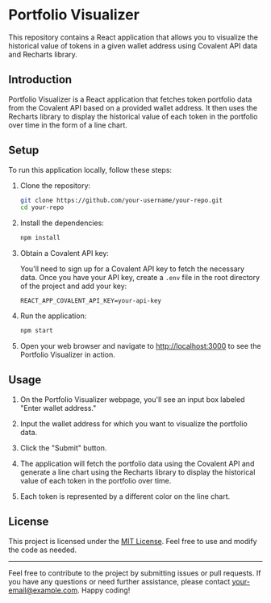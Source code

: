 # Portfolio Visualizer

This repository contains a React application that allows you to visualize the historical value of tokens in a given wallet address using Covalent API data and Recharts library.


## Introduction

Portfolio Visualizer is a React application that fetches token portfolio data from the Covalent API based on a provided wallet address. It then uses the Recharts library to display the historical value of each token in the portfolio over time in the form of a line chart.

## Setup

To run this application locally, follow these steps:

1. Clone the repository:

   ```bash
   git clone https://github.com/your-username/your-repo.git
   cd your-repo
   ```

2. Install the dependencies:

   ```bash
   npm install
   ```

3. Obtain a Covalent API key:
   
   You'll need to sign up for a Covalent API key to fetch the necessary data. Once you have your API key, create a `.env` file in the root directory of the project and add your key:

   ```
   REACT_APP_COVALENT_API_KEY=your-api-key
   ```

4. Run the application:

   ```bash
   npm start
   ```

5. Open your web browser and navigate to [http://localhost:3000](http://localhost:3000) to see the Portfolio Visualizer in action.

## Usage

1. On the Portfolio Visualizer webpage, you'll see an input box labeled "Enter wallet address." 

2. Input the wallet address for which you want to visualize the portfolio data.

3. Click the "Submit" button.

4. The application will fetch the portfolio data using the Covalent API and generate a line chart using the Recharts library to display the historical value of each token in the portfolio over time.

5. Each token is represented by a different color on the line chart.

## License

This project is licensed under the [MIT License](LICENSE). Feel free to use and modify the code as needed.

---

Feel free to contribute to the project by submitting issues or pull requests. If you have any questions or need further assistance, please contact [your-email@example.com](mailto:your-email@example.com). Happy coding!
